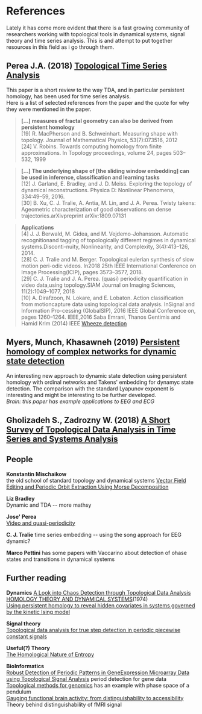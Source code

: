 # References
Lately it has come more evident that there is a fast growing community of researchers working with topological tools in dynamical systems, signal theory and time series analysis. This is and attempt to put together resources in this field as i go through them.  

## Perea J.A. (2018) [Topological Time Series Analysis](https://arxiv.org/pdf/1812.05143.pdf)  
This paper is a short review to the way TDA, and in particular persistent homology, has been used for time series analysis.  
Here is a list of selected references from the paper and the quote for why they were mentioned in the paper.
  > **[...] measures of fractal geometry can also be derived from persistent homology**  
  > [19] R. MacPherson and B. Schweinhart.  Measuring shape with topology. Journal of Mathematical Physics, 53(7):073516, 2012  
  > [24] V. Robins. Towards computing homology from finite approximations. In Topology proceedings, volume 24, pages 503–532, 1999  

  > **[...] The underlying shape of [the sliding window embedding] can be used in inference, classification and learning tasks**  
  > [12] J. Garland, E. Bradley, and J. D. Meiss. Exploring the topology of dynamical reconstructions. Physica D: Nonlinear Phenomena, 334:49–59, 2016.  
  > [30] B.  Xu,  C.  J.  Tralie,  A.  Antia,  M.  Lin,  and  J.  A.  Perea.   Twisty  takens:  Ageometric characterization of good observations on dense trajectories.arXivpreprint arXiv:1809.07131  

  > **Applications**  
  > [4] J. J. Berwald, M. Gidea, and M. Vejdemo-Johansson.  Automatic recognitionand tagging of topologically different regimes in dynamical systems.Disconti-nuity, Nonlinearity, and Complexity, 3(4):413–126, 2014.  
  > [28]  C. J. Tralie and M. Berger. Topological eulerian synthesis of slow motion peri-odic videos. In2018 25th IEEE International Conference on Image Processing(ICIP), pages 3573–3577, 2018.  
  > [29]  C. J. Tralie and J. A. Perea.  (quasi) periodicity quantification in video data,using topology.SIAM Journal on Imaging Sciences, 11(2):1049–1077, 2018  
  > [10]  A. Dirafzoon, N. Lokare, and E. Lobaton.  Action classification from motioncapture data using topological data analysis.  InSignal and Information Pro-cessing (GlobalSIP), 2016 IEEE Global Conference on, pages 1260–1264. IEEE,2016 
  > Saba Emrani, Thanos Gentimis and Hamid Krim (2014) IEEE [Wheeze detection](https://arxiv.org/pdf/1305.3879.pdf)

## Myers, Munch, Khasawneh (2019) [Persistent homology of complex networks for dynamic state detection](https://arxiv.org/pdf/1904.07403.pdf) 
An interesting new approach to dynamic state detection using persistent homology with ordinal networks and Takens' embedding for dynamyc state detection. The comparison with the standard Lyapunov exponent is interesting and might be interesting to be further developed.  
*Brain: this paper has example applications to EEG and ECG*


## Gholizadeh S., Zadrozny W. (2018) [A Short Survey of Topological Data Analysis in Time Series and Systems Analysis](https://arxiv.org/pdf/1809.10745.pdf)

## People
**Konstantin Mischaikow**  
the old school of standard topology and dynamical systems
[Vector Field Editing and Periodic Orbit Extraction Using Morse Decomposition](https://ieeexplore.ieee.org/stamp/stamp.jsp?arnumber=4293020)

**Liz Bradley**  
Dynamic and TDA -- more mathsy

**Jose' Perea**  
[Video and quasi-periodicity](https://math.msu.edu/user_content/docs/quasiperiodicity_video20170501220653645.pdf)

**C. J. Tralie**
 time series embedding -- using the song approach for EEG dynamic?
 
 **Marco Pettini**
 has some papers with Vaccarino about detection of ohase states and transitions in dynamical systems

## Further reading

**Dynamics** 
[A Look into Chaos Detection through Topological Data Analysis](https://arxiv.org/pdf/1902.05918.pdf)  
[HOMOLOGY THEORY AND DYNAMICAL SYSTEMS](https://www.math.stonybrook.edu/~dennis/publications/PDF/DS-pub-0018.pdf)(1974)  
[Using persistent homology to reveal hidden covariates in systems governed by the kinetic Ising model](https://journals.aps.org/pre/abstract/10.1103/PhysRevE.97.032313)  

**Signal theory**  
[Topological data analysis for true step detection in periodic piecewise constant signals](https://royalsocietypublishing.org/doi/full/10.1098/rspa.2018.0027) 

**Useful(?) Theory**  
[The Homological Nature of Entropy](https://pdfs.semanticscholar.org/c9a3/547914d9711aeafdc020774f0808d3969213.pdf)  

**BioInformatics**  
[Robust Detection of Periodic Patterns in GeneExpression Microarray Data using Topological Signal Analysis](https://arxiv.org/pdf/1410.0608.pdf) period detection for gene data    
[Topological methods for genomics](https://s3.amazonaws.com/cdn.ayasdi.com/wp-content/uploads/2017/03/29160211/1-s2.0-S2452310016300270-main.pdf) has an example with phase space of a pendulum  
[Gauging functional brain activity: from distinguishability to accessibility](https://arxiv.org/pdf/1902.08511.pdf) Theory behind distinguishability of fMRI signal 
